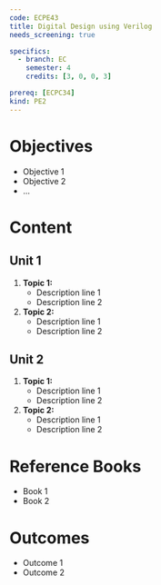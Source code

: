 ```yaml
---
code: ECPE43
title: Digital Design using Verilog
needs_screening: true

specifics:
  - branch: EC
    semester: 4
    credits: [3, 0, 0, 3]

prereq: [ECPC34]
kind: PE2
---
```


# Objectives

- Objective 1
- Objective 2
- ...

# Content

## Unit 1

1. **Topic 1:**
   - Description line 1
   - Description line 2
2. **Topic 2:**
   - Description line 1
   - Description line 2

## Unit 2

1. **Topic 1:**
   - Description line 1
   - Description line 2
2. **Topic 2:**
   - Description line 1
   - Description line 2

# Reference Books

- Book 1
- Book 2

# Outcomes

- Outcome 1
- Outcome 2
